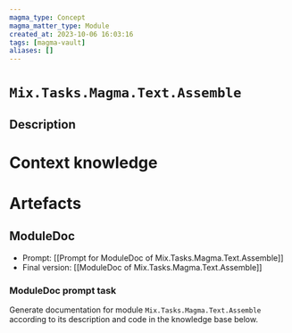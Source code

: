 ```yaml
---
magma_type: Concept
magma_matter_type: Module
created_at: 2023-10-06 16:03:16
tags: [magma-vault]
aliases: []
---
```

# `Mix.Tasks.Magma.Text.Assemble`

## Description

<!--
What is a `Mix.Tasks.Magma.Text.Assemble`?

Your knowledge about the module, i.e. facts, problems and properties etc.
-->


# Context knowledge

<!--
This section should include background knowledge needed for the model to create a proper response, i.e. information it does not know either because of the knowledge cut-off date or unpublished knowledge.

Write it down right here in a subsection or use a transclusion. If applicable, specify source information that the model can use to generate a reference in the response.
-->




# Artefacts

## ModuleDoc

- Prompt: [[Prompt for ModuleDoc of Mix.Tasks.Magma.Text.Assemble]]
- Final version: [[ModuleDoc of Mix.Tasks.Magma.Text.Assemble]]

### ModuleDoc prompt task

Generate documentation for module `Mix.Tasks.Magma.Text.Assemble` according to its description and code in the knowledge base below.
